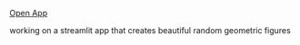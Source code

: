 [Open App](https://jlomako-geometric-figures-main-aogrq1.streamlit.app/)

working on a streamlit app that creates beautiful random geometric figures
